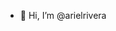 - 👋 Hi, I’m @arielrivera

<!---
arielrivera/arielrivera is a ✨ special ✨ repository because its `README.md` (this file) appears on your GitHub profile.
You can click the Preview link to take a look at your changes.
--->
